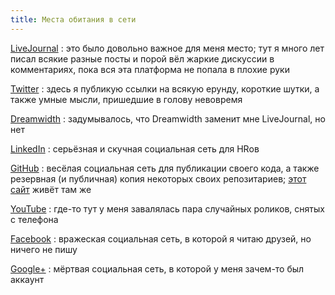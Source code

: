 ```yaml
---
title: Места обитания в сети
---
```


[LiveJournal](https://kastaneda.livejournal.com/)
:   это было довольно важное для меня место;
    тут я много лет писал всякие разные посты
    и порой вёл жаркие дискуссии в комментариях,
    пока вся эта платформа не попала в плохие руки

[Twitter](https://twitter.com/kastaneda)
:   здесь я публикую ссылки на всякую ерунду, короткие шутки,
    а также умные мысли, пришедшие в голову невовремя

[Dreamwidth](https://kastaneda.dreamwidth.org/)
:   задумывалось, что Dreamwidth заменит мне LiveJournal, но нет

[LinkedIn](https://ua.linkedin.com/in/dk487)
:   серьёзная и скучная социальная сеть для HRов

[GitHub](https://github.com/kastaneda)
:   весёлая социальная сеть для публикации своего кода,
    а также резервная (и публичная) копия
    некоторых своих репозитариев;
    [этот сайт](webdev/this.html) живёт там же

[YouTube](https://www.youtube.com/user/bandacomua)
:   где-то тут у меня завалялась пара случайных роликов,
    снятых с телефона

[Facebook](https://www.facebook.com/dmytro.kolesnykov)
:   вражеская социальная сеть,
    в которой я читаю друзей, но ничего не пишу

[Google+](https://plus.google.com/101700868630803601700/about)
:   мёртвая социальная сеть, в которой у меня зачем-то был аккаунт
